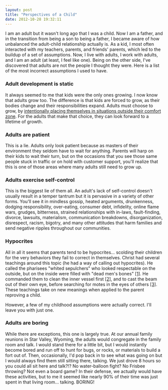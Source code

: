 ```yaml
---
layout: post
title: "Perspectives of a Child"
date: 2012-10-28 19:32:11
---
```


I am an adult but it wasn't long ago that I was a child. Now I am a father, and in the transition from being a son to being a father, I became aware of how unbalanced the adult-child relationship actually is. As a kid, I most often interacted with my teachers, parents, and friends' parents, which led to the buildup of a set of assumptions. Now, I live with adults, I work with adults, and I am an adult (at least, I feel like one). Being on the other side, I've discovered that adults are not the people I thought they were. Here is a list of the most incorrect assumptions I used to have.

### Adult development is static

It always seemed to me that kids were the only ones growing. I now know that adults grow too. The difference is that kids are forced to grow, as their bodies change and their responsibilities expand. Adults must choose to grow, by <a href="http://sivers.org/comfort" target="_blank" title="Hands down, my favorite blog post ever.">intentionally placing themselves in situations outside their comfort zone</a>. For the adults that make that choice, they can look forward to a lifetime of growth.

### Adults are patient

This is a lie. Adults only look patient because as masters of their environment they seldom have to wait for anything. Parents will harp on their kids to wait their turn, but on the occasions that you see those same people stuck in traffic or on hold with customer support, you'll realize that this is one of those areas where many adults still need to grow up.

### Adults exercise self-control

This is the biggest lie of them all. An adult's lack of self-control doesn't usually result in a temper tantrum but it is pervasive in a variety of other forms. You'll see it in mindless gossip, heated arguments, drunkenness, dodging responsibility, over-eating, consumer debt, infidelity, online flame wars, grudges, bitterness, strained relationships with in-laws, fault-finding, divorce, lawsuits, materialism, communication breakdowns, disorganization, disrespect, racism, bigotry, and many other attitudes that harm families and send negative ripples throughout our communities.

### Hypocrites

All in all it seems that parents tend to be hypocrites… scolding their children for the very behaviors they fail to correct in themselves. Christ had several teachings around this topic (he had a way of calling out hypocrites). He called the pharisees "whited sepulchers" who looked respectable on the outside, but on the inside were filled with "dead men's bones" <a href="http://www.lds.org/scriptures/nt/matt/23.27?lang=eng" target="_blank" title="The whole chapter is filled with slams like this one. A great read.">[1]</a>. He commanded them to clean the inner vessel first <a href="http://www.lds.org/scriptures/nt/matt/23.25-26?lang=eng" target="_blank" title="This place uses the word 'cup' but I think it's called a 'vessel' in one of the other gospels">[2]</a>, and to cast the beam out of their own eye, before searching for motes in the eyes of others <a href="https://www.lds.org/scriptures/nt/matt/7.3-5?lang=eng" target="_blank">[3]</a>. These teachings take on new meanings when applied to the parent reproving a child.

However, a few of my childhood assumptions were actually correct. I'll leave you with just one.

### Adults are boring

While there are exceptions, this one is largely true. At our annual family reunions in Star Valley, Wyoming, the adults would congregate in the family room and talk. I would stand there for a little bit, but I would instantly become bored and run off to hunt for bugs, or rocks, or materials to build a fort out of. Then, occasionally, I'd pop back in to see what was going on but I would always find them still sitting there, talking. We just drove 8 hours so you could all sit here and talk?!? No water-balloon fight? No Frisbee throwing? Not even a board game? In their defense, we actually would have these activities, but to me it seemed like nearly 90% of their time was just spent in that living room… talking. BORING!